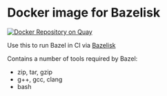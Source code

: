 # Docker image for Bazelisk

[![Docker Repository on Quay](https://quay.io/repository/dvulpe/docker-bazelisk/status "Docker Repository on Quay")](https://quay.io/repository/dvulpe/docker-bazelisk)

Use this to run Bazel in CI via [Bazelisk](https://github.com/bazelbuild/bazelisk)

Contains a number of tools required by Bazel:
* zip, tar, gzip
* g++, gcc, clang
* bash
